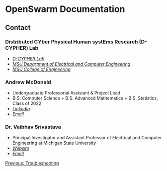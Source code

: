 # OpenSwarm Documentation

## Contact

### Distributed CYber Physical Human systEms Research (D-CYPHER) Lab

- [_D-CYPHER Lab_](https://www.egr.msu.edu/d-cypher/)
- [_MSU Department of Electrical and Computer Engineering_](https://ece.msu.edu/)
- [_MSU College of Engineering_](https://www.egr.msu.edu)

### Andrew McDonald

- Undergraduate Professorial Assistant & Project Lead
- B.S. Computer Science + B.S. Advanced Mathematics + B.S. Statistics, Class of 2022
- [_LinkedIn_](https://www.linkedin.com/in/andrewmcdonald27/)
- [_Email_](mailto:mcdon499@msu.edu)

### Dr. Vaibhav Srivastava

- Principal Investigator and Assistant Professor of Electrical and Computer Engineering at Michigan State University
- [_Website_](https://www.egr.msu.edu/~vaibhav/)
- [_Email_](mailto:vaibhav@egr.msu.edu)

<a href=A1-Troubleshooting.md>Previous: Troubleshooting</a>
